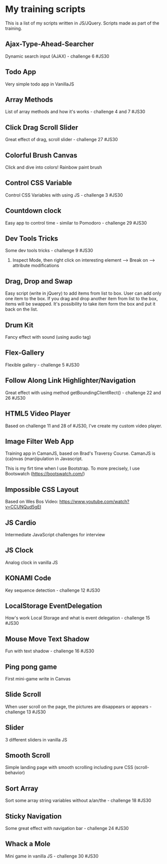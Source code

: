 # My training scripts

This is a list of my scripts written in JS/JQuery. Scripts made as part of the training.

## Ajax-Type-Ahead-Searcher

Dynamic search input (AJAX) - challenge 6 #JS30

## Todo App

Very simple todo app in VanillaJS

## Array Methods

List of array methods and how it's works - challenge 4 and 7 #JS30

## Click Drag Scroll Slider

Great effect of drag, scroll slider - challenge 27 #JS30

## Colorful Brush Canvas

Click and dive into colors! Rainbow paint brush

## Control CSS Variable

Control CSS Variables with using JS - challenge 3 #JS30

## Countdown clock

Easy app to control time - similar to Pomodoro - challenge 29 #JS30

## Dev Tools Tricks

Some dev tools tricks - challenge 9 #JS30

1. Inspect Mode, then right click on interesting element --> Break on --> attribute modifications

## Drag, Drop and Swap

Easy script (write in jQuery) to add items from list to box. User can add only one item to the box. If you drag and drop another item from list to the box, items will be swapped. It's possibility to take item form the box and put it back on the list.

## Drum Kit

Fancy effect with sound (using audio tag)

## Flex-Gallery

Flexible gallery - challenge 5 #JS30

## Follow Along Link Highlighter/Navigation

Great effect with using method getBoundingClientRect() - challenge 22 and 26 #JS30

## HTML5 Video Player

Based on challenge 11 and 28 of #JS30, I've create my custom video player.

## Image Filter Web App

Training app in CamanJS, based on Brad's Traversy Course. CamanJS is (ca)nvas (man)ipulation in Javascript.

This is my firt time when I use Bootstrap. To more precisely, I use Bootswatch (https://bootswatch.com/)

## Impossible CSS Layout

Based on Wes Bos Video:
https://www.youtube.com/watch?v=CCUNQud5gEI

## JS Cardio

Intermediate JavaScript challenges for interview

## JS Clock

Analog clock in vanilla JS

## KONAMI Code

Key sequence detection - challenge 12 #JS30

## LocalStorage EventDelegation

How's work Local Storage and what is event delegation - challenge 15 #JS30

## Mouse Move Text Shadow

Fun with text shadow - challenge 16 #JS30

## Ping pong game

First mini-game write in Canvas

## Slide Scroll

When user scroll on the page, the pictures are disappears or appears - challenge 13 #JS30

## Slider

3 different sliders in vanilla JS

## Smooth Scroll

Simple landing page with smooth scrolling including pure CSS (scroll-behavior)

## Sort Array

Sort some array string variables without a/an/the - challenge 18 #JS30

## Sticky Navigation

Some great effect with navigation bar - challenge 24 #JS30

## Whack a Mole

Mini game in vanilla JS - challenge 30 #JS30
